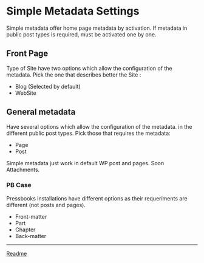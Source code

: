 # Simple Metadata Settings
Simple metadata offer home page metadata by activation. If metadata in public post types is required, must be activated one by one.

## Front Page
Type of Site have two options which allow the configuration of the metadata. Pick the one that describes better the Site :
* Blog (Selected by default)
* WebSite

## General metadata
Have several options which allow the configuration of the metadata. in the different public post types. Pick those that requires the metadata:
* Page
* Post

Simple metadata just work in default WP post and pages. Soon Attachments.

### PB Case
Pressbooks installations have different options as their requeriments are different (not posts and pages).

* Front-matter
* Part
* Chapter
* Back-matter


---

[Readme](//Readme.md)

